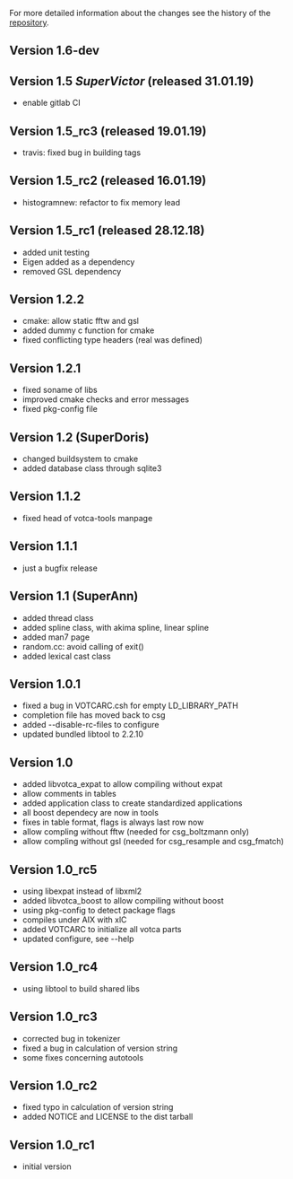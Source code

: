 For more detailed information about the changes see the history of the [repository](https://github.com/votca/tools/commits/stable).

## Version 1.6-dev

## Version 1.5 _SuperVictor_ (released 31.01.19)

*   enable gitlab CI

## Version 1.5_rc3 (released 19.01.19)

*   travis: fixed bug in building tags

## Version 1.5_rc2 (released 16.01.19)

*   histogramnew: refactor to fix memory lead

## Version 1.5_rc1 (released 28.12.18)

*   added unit testing 
*   Eigen added as a dependency
*   removed GSL dependency

## Version 1.2.2

*   cmake: allow static fftw and gsl
*   added dummy c function for cmake
*   fixed conflicting type headers (real was defined)

## Version 1.2.1

*   fixed soname of libs
*   improved cmake checks and error messages
*   fixed pkg-config file

## Version 1.2 (SuperDoris)

*   changed buildsystem to cmake
*   added database class through sqlite3

## Version 1.1.2

*   fixed head of votca-tools manpage

## Version 1.1.1

*   just a bugfix release

## Version 1.1 (SuperAnn)

*   added thread class
*   added spline class, with akima spline, linear spline
*   added man7 page
*   random.cc: avoid calling of exit()
*   added lexical cast class

## Version 1.0.1

*   fixed a bug in VOTCARC.csh for empty LD_LIBRARY_PATH
*   completion file has moved back to csg
*   added --disable-rc-files to configure
*   updated bundled libtool to 2.2.10

## Version 1.0

*   added libvotca_expat to allow compiling without expat
*   allow comments in tables
*   added application class to create standardized applications
*   all boost dependecy are now in tools
*   fixes in table format, flags is always last row now
*   allow compling without fftw (needed for csg_boltzmann only)
*   allow compling without gsl (needed for csg_resample and csg_fmatch)

## Version 1.0_rc5

*   using libexpat instead of libxml2
*   added libvotca_boost to allow compiling without boost
*   using pkg-config to detect package flags
*   compiles under AIX with xlC
*   added VOTCARC to initialize all votca parts
*   updated configure, see --help

## Version 1.0_rc4

*   using libtool to build shared libs

## Version 1.0_rc3

*   corrected bug in tokenizer
*   fixed a bug in calculation of version string
*   some fixes concerning autotools

## Version 1.0_rc2

*   fixed typo in calculation of version string
*   added NOTICE and LICENSE to the dist tarball

## Version 1.0_rc1

*   initial version
